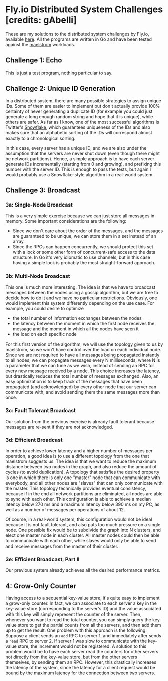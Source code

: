 # Fly.io Distributed System Challenges [credits: gAbelli]

These are my solutions to the distributed system challenges by Fly.io, available [here](https://fly.io/dist-sys/).
All the programs are written in Go and have been tested against the [maelstrom](https://github.com/jepsen-io/maelstrom) workloads.

## Challenge 1: Echo

This is just a test program, nothing particular to say.

## Challenge 2: Unique ID Generation

In a distributed system, there are many possible strategies to assign unique IDs. Some of them are easier to implement but don't actually provide 100% certainty of never generating a duplicate ID (for example you could just generate a long enough random string and hope that it is unique), while others are safer.
As far as I know, one of the most successful algorithms is Twitter's [Snowflake](https://developer.twitter.com/en/docs/twitter-ids), which guarantees uniqueness of the IDs and also makes sure that an alphabetic sorting of the IDs will correspond almost exactly to a chronological sorting.

In this case, every server has a unique ID, and we are also under the assumption that the servers are never shut down (even though there might be network partitions). Hence, a simple approach is to have each server generate IDs incrementally (starting from 0 and growing), and prefixing this number with the server ID. This is enough to pass the tests, but again I would probably use a Snowflake-style algorithm in a real-world system.

## Challenge 3: Broadcast

### 3a: Single-Node Broadcast

This is a very simple exercise because we can just store all messages in memory. Some important considerations are the following:

- Since we don't care about the order of the messages, and the messages are guaranteed to be unique, we can store them in a set instead of an array.
- Since the RPCs can happen concurrently, we should protect this set with a lock or some other form of concurrent-safe access to the data structure. In Go it's very idiomatic to use channels, but in this case having a simple lock is probably the most straight-forward approach.

### 3b: Multi-Node Broadcast

This one is much more interesting. The idea is that we have to broadcast messages between the nodes using a gossip algorithm, but we are free to decide how to do it and we have no particular restrictions.
Obviously, one would implement this system differently depending on the use case. For example, you could desire to optimize

- the total number of information exchanges between the nodes
- the latency between the moment in which the first node receives the message and the moment in which all the nodes have seen it
- the load on each specific node

For this first version of the algorithm, we will use the topology given to us by maelstrom, so we won't have control over the load on each individual node. Since we are not required to have all messages being propagated instantly to all nodes, we can propagate messages every N milliseconds, where N is a parameter that we can tune as we wish, instead of sending an RPC for every new message received by a node. This choice increases the latency, but drastically reduces the total number of messages exchanged.
Also, an easy optimization is to keep track of the messages that have been propagated (and acknowledged) by every other node that our server can communicate with, and avoid sending them the same messages more than once.

### 3c: Fault Tolerant Broadcast

Our solution from the previous exercise is already fault tolerant because messages are re-sent if they are not acknowledged.

### 3d: Efficient Broadcast

In order to achieve lower latency and a higher number of messages per operation, a good idea is to use a different topology from the one that maelstrom suggests us. The idea is that we want to reduce the maximum distance between two nodes in the graph, and also reduce the amount of cycles (to avoid duplication). A topology that satisfies the desired property is one in which there is only one "master" node that can communicate with everybody, and all other nodes are "slaves" that can only communicate with the master. This topology technically provides eventual consistency, because if in the end all network partitions are eliminated, all nodes are able to sync with each other.
This configuration is able to achieve a median latency below 270 ms and a maximum latency below 390 ms on my PC, as well as a number of messages per operations of about 12.

Of course, in a real-world system, this configuration would not be ideal because it is not fault tolerant, and also puts too much pressure on a single node. One possible fix would be to subdivide the graph into N clusters, and elect one master node in each cluster. All master nodes could then be able to communicate with each other, while slaves would only be able to send and receive messages from the master of their cluster.

### 3e: Efficient Broadcast, Part II

Our previous system already achieves all the desired performance metrics.

## 4: Grow-Only Counter

Having access to a sequential key-value store, it's quite easy to implement a grow-only counter. In fact, we can associate to each server a key in the key-value store (corresponding to the server's ID) and the value associated with this key will simply represent the counter of the server. Then, whenever you want to read the total counter, you can simply query the key-value store to get the partial counts from all the servers, and then add them up to get the result.
One problem with this approach is the following. Suppose a client sends an `add` RPC to server 1, and immediately after sends a `read` RPC to server 2. If server 1 was slow to communicate with the key-value store, the increment would not be registered. A solution to this problem would be to have each server read the counters for other servers not directly from the key-value store, but from the other servers themselves, by sending them an RPC. However, this drastically increases the latency of the system, since the latency for a client request would be bound by the maximum latency for the connection between two servers.
